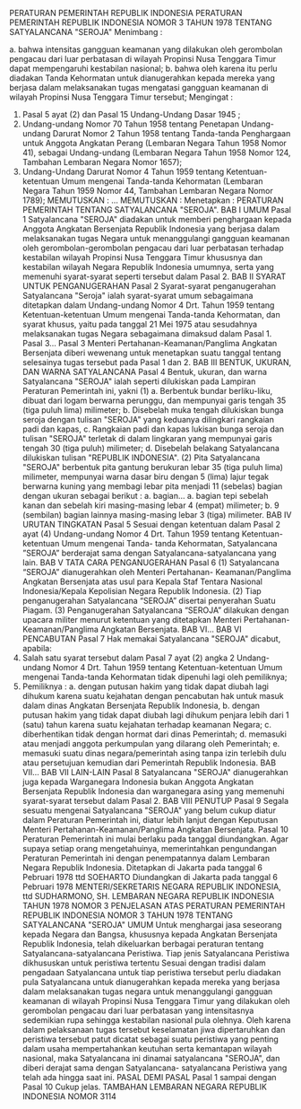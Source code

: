  PERATURAN PEMERINTAH REPUBLIK INDONESIA PERATURAN PEMERINTAH REPUBLIK INDONESIA NOMOR 3 TAHUN 1978 TENTANG SATYALANCANA "SEROJA"
Menimbang :

a. bahwa intensitas gangguan keamanan yang dilakukan oleh gerombolan pengacau dari luar perbatasan di wilayah Propinsi Nusa Tenggara Timur dapat mempengaruhi kestabilan nasional;
b. bahwa oleh karena itu perlu diadakan Tanda Kehormatan untuk dianugerahkan kepada mereka yang berjasa dalam melaksanakan tugas mengatasi gangguan keamanan di wilayah Propinsi Nusa Tenggara Timur tersebut;
Mengingat :

1. Pasal 5 ayat (2) dan Pasal 15 Undang-Undang Dasar 1945 ;
2. Undang-undang Nomor 70 Tahun 1958 tentang Penetapan Undang- undang Darurat Nomor 2 Tahun 1958 tentang Tanda-tanda Penghargaan untuk Anggota Angkatan Perang (Lembaran Negara Tahun 1958 Nomor 41), sebagai Undang-undang (Lembaran Negara Tahun 1958 Nomor 124, Tambahan Lembaran Negara Nomor 1657);
3. Undang-Undang Darurat Nomor 4 Tahun 1959 tentang Ketentuan- ketentuan Umum mengenai Tanda-tanda Kehormatan (Lembaran Negara Tahun 1959 Nomor 44, Tambahan Lembaran Negara Nomor 1789);
MEMUTUSKAN :
 …
MEMUTUSKAN :
 Menetapkan : PERATURAN PEMERINTAH TENTANG SATYALANCANA "SEROJA".
BAB I UMUM
Pasal 1
Satyalancana "SEROJA" diadakan untuk memberi penghargaan kepada Anggota Angkatan Bersenjata Republik Indonesia yang berjasa dalam melaksanakan tugas Negara untuk menanggulangi gangguan keamanan oleh gerombolan-gerombolan pengacau dari luar perbatasan terhadap kestabilan wilayah Propinsi Nusa Tenggara Timur khususnya dan kestabilan wilayah Negara Republik Indonesia umumnya, serta yang memenuhi syarat-syarat seperti tersebut dalam Pasal 2.
BAB II SYARAT UNTUK PENGANUGERAHAN
Pasal 2
Syarat-syarat penganugerahan Satyalancana "Seroja" ialah syarat-syarat umum sebagaimana ditetapkan dalam Undang-undang Nomor 4 Drt. Tahun 1959 tentang Ketentuan-ketentuan Umum mengenai Tanda-tanda Kehormatan, dan syarat khusus, yaitu pada tanggal 21 Mei 1975 atau sesudahnya melaksanakan tugas Negara sebagaimana dimaksud dalam Pasal 1. Pasal 3…
Pasal 3
Menteri Pertahanan-Keamanan/Panglima Angkatan Bersenjata diberi wewenang untuk menetapkan suatu tanggal tentang selesainya tugas tersebut pada Pasal 1 dan 2.
BAB III BENTUK, UKURAN, DAN WARNA SATYALANCANA
Pasal 4
Bentuk, ukuran, dan warna Satyalancana "SEROJA" ialah seperti dilukiskan pada Lampiran Peraturan Pemerintah ini, yakni (1) a. Berbentuk bundar berliku-liku, dibuat dari logam berwarna perunggu, dan mempunyai garis tengah 35 (tiga puluh lima) milimeter;
b. Disebelah muka tengah dilukiskan bunga seroja dengan tulisan "SEROJA" yang keduanya dilingkari rangkaian padi dan kapas, c. Rangkaian padi dan kapas lukisan bunga seroja dan tulisan "SEROJA" terletak di dalam lingkaran yang mempunyai garis tengah 30 (tiga puluh) milimeter;
d. Disebelah belakang Satyalancana dilukiskan tulisan "REPUBLIK INDONESIA".
(2) Pita Satyalancana "SEROJA" berbentuk pita gantung berukuran lebar 35 (tiga puluh lima) milimeter, mempunyai warna dasar biru dengan 5 (lima) lajur tegak berwarna kuning yang membagi lebar pita menjadi 11 (sebelas) bagian dengan ukuran sebagai berikut :
a. bagian… a. bagian tepi sebelah kanan dan sebelah kiri masing-masing lebar 4 (empat) milimeter;
b. 9 (sembilan) bagian lainnya masing-masing lebar 3 (tiga) milimeter.
BAB IV URUTAN TINGKATAN
Pasal 5
Sesuai dengan ketentuan dalam Pasal 2 ayat (4) Undang-undang Nomor 4 Drt. Tahun 1959 tentang Ketentuan-ketentuan Umum mengenai Tanda- tanda Kehormatan, Satyalancana ”SEROJA” berderajat sama dengan Satyalancana-satyalancana yang lain.
BAB V TATA CARA PENGANUGERAHAN
Pasal 6
(1) Satyalancana “SEROJA” dianugerahkan oleh Menteri Pertahanan- Keamanan/Panglima Angkatan Bersenjata atas usul para Kepala Staf Tentara Nasional Indonesia/Kepala Kepolisian Negara Republik Indonesia.
(2) Tiap penganugerahan Satyalancana “SEROJA” disertai penyerahan Suatu Piagam.
(3) Penganugerahan Satyalancana “SEROJA” dilakukan dengan upacara militer menurut ketentuan yang ditetapkan Menteri Pertahanan-Keamanan/Panglima Angkatan Bersenjata. BAB VI…
BAB VI PENCABUTAN
Pasal 7
Hak memakai Satyalancana "SEROJA" dicabut, apabila:
1. Salah satu syarat tersebut dalam Pasal 7 ayat (2) angka 2 Undang- undang Nomor 4 Drt. Tahun 1959 tentang Ketentuan-ketentuan Umum mengenai Tanda-tanda Kehormatan tidak dipenuhi lagi oleh pemiliknya;
2. Pemiliknya :
a. dengan putusan hakim yang tidak dapat diubah lagi dihukum karena suatu kejahatan dengan pencabutan hak untuk masuk dalam dinas Angkatan Bersenjata Republik Indonesia, b. dengan putusan hakim yang tidak dapat diubah lagi dihukum penjara lebih dari 1 (satu) tahun karena suatu kejahatan terhadap keamanan Negara;
c. diberhentikan tidak dengan hormat dari dinas Pemerintah;
d. memasuki atau menjadi anggota perkumpulan yang dilarang oleh Pemerintah;
e. memasuki suatu dinas negara/pemerintah asing tanpa izin terlebih dulu atau persetujuan kemudian dari Pemerintah Republik Indonesia. BAB VII…
BAB VII LAIN-LAIN
Pasal 8
Satyalancana "SEROJA" dianugerahkan juga kepada Warganegara Indonesia bukan Anggota Angkatan Bersenjata Republik Indonesia dan warganegara asing yang memenuhi syarat-syarat tersebut dalam Pasal 2.
BAB VIII PENUTUP
Pasal 9
Segala sesuatu mengenai Satyalancana "SEROJA" yang belum cukup diatur dalam Peraturan Pemerintah ini, diatur lebih lanjut dengan Keputusan Menteri Pertahanan-Keamanan/Panglima Angkatan Bersenjata.
Pasal 10
Peraturan Pemerintah ini mulai berlaku pada tanggal diundangkan. Agar supaya setiap orang mengetahuinya, memerintahkan pengundangan Peraturan Pemerintah ini dengan penempatannya dalam Lembaran Negara Republik Indonesia. Ditetapkan di Jakarta pada tanggal 6 Pebruari 1978 ttd SOEHARTO Diundangkan di Jakarta pada tanggal 6 Pebruari 1978 MENTERI/SEKRETARIS NEGARA REPUBLIK INDONESIA, ttd SUDHARMONO, SH. LEMBARAN NEGARA REPUBLIK INDONESIA TAHUN 1978 NOMOR 3 PENJELASAN ATAS PERATURAN PEMERINTAH REPUBLIK INDONESIA NOMOR 3 TAHUN 1978 TENTANG SATYALANCANA "SEROJA" UMUM Untuk menghargai jasa seseorang kepada Negara dan Bangsa, khususnya kepada Angkatan Bersenjata Republik Indonesia, telah dikeluarkan berbagai peraturan tentang Satyalancana-satyalancana Peristiwa. Tiap jenis Satyalancana Peristiwa dikhususkan untuk peristiwa tertentu Sesuai dengan tradisi dalam pengadaan Satyalancana untuk tiap peristiwa tersebut perlu diadakan pula Satyalancana untuk dianugerahkan kepada mereka yang berjasa dalam melaksanakan tugas negara untuk menanggulangi gangguan keamanan di wilayah Propinsi Nusa Tenggara Timur yang dilakukan oleh gerombolan pengacau dari luar perbatasan yang intensitasnya sedemikian rupa sehingga kestabilan nasional pula olehnya. Oleh karena dalam pelaksanaan tugas tersebut keselamatan jiwa dipertaruhkan dan peristiwa tersebut patut dicatat sebagai suatu peristiwa yang penting dalam usaha mempertahankan keutuhan serta kemantapan wilayah nasional, maka Satyalancana ini dinamai satyalancana "SEROJA", dan diberi derajat sama dengan Satyalancana- satyalancana Peristiwa yang telah ada hingga saat ini. PASAL DEMI PASAL Pasal 1 sampai dengan Pasal 10 Cukup jelas. TAMBAHAN LEMBARAN NEGARA REPUBLIK INDONESIA NOMOR 3114